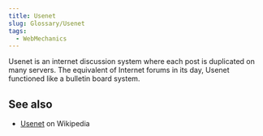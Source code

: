 ```yaml
---
title: Usenet
slug: Glossary/Usenet
tags:
  - WebMechanics
---
```


Usenet is an internet discussion system where each post is duplicated on many servers. The equivalent of Internet forums in its day, Usenet functioned like a bulletin board system.

## See also

- [Usenet](https://en.wikipedia.org/wiki/Usenet) on Wikipedia
